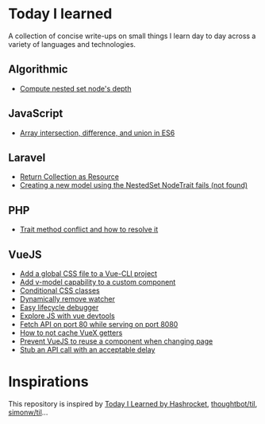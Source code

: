 # Today I learned

A collection of concise write-ups on small things I learn day to day across a variety of languages and technologies.

## Algorithmic

- [Compute nested set node's depth](Algorithmic/compute-nested-set-node-depth.md)

## JavaScript

- [Array intersection, difference, and union in ES6](JavaScript/array-intersection-difference-and-union-in-es6.md)

## Laravel

- [Return Collection as Resource](Laravel/return-collection-as-resource.md)
- [Creating a new model using the NestedSet NodeTrait fails (not found)](Laravel/nestedset-create-node-issue.md)

## PHP

- [Trait method conflict and how to resolve it](PHP/trait-conflict-resolution.md)

## VueJS

- [Add a global CSS file to a Vue-CLI project](VueJS/global-css.md)
- [Add v-model capability to a custom component](VueJS/v-model-custom-component.md)
- [Conditional CSS classes](VueJS/conditional-css-classes.md)
- [Dynamically remove watcher](VueJS/dynamically-remove-watcher.md)
- [Easy lifecycle debugger](VueJS/lifecycle-debug.md)
- [Explore JS with vue devtools](VueJS/explore-js-with-vue-devtools.md)
- [Fetch API on port 80 while serving on port 8080](VueJS/dev-proxy.md)
- [How to not cache VueX getters](VueJS/uncached-vuex-getters.md)
- [Prevent VueJS to reuse a component when changing page](VueJS/prevent-reuse-of-components.md)
- [Stub an API call with an acceptable delay](VueJS/stub-api-call.md)

# Inspirations

This repository is inspired by [Today I Learned by Hashrocket](https://til.hashrocket.com), [thoughtbot/til](https://github.com/thoughtbot/til), [simonw/til](https://github.com/simonw/til)...
